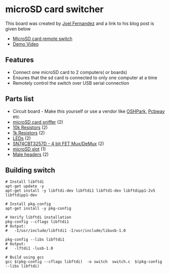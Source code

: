 # microSD card switcher
This board was created by [Joel Fernandez](http://www.linuxinternals.org/joel/) and a link to his blog post is given below
- [MicroSD card remote switch](http://www.linuxinternals.org/blog/2014/06/04/a-microsd-card-remote-switcher/)
- [Demo Video](https://youtu.be/StpIihVQ7oM)

## Features
- Connect one microSD card to 2 computers( or boards)
- Ensures that the sd card is connected to only one computer at a time
- Remotely control the switch over USB serial connection

## Parts list
- Circuit board - Make this yourself or use a vendor like [OSHPark](https://oshpark.com/), [Pcbway](http://www.pcbway.com/) etc
- [microSD card sniffer](https://www.sparkfun.com/products/9419) (2)
- [10k Resistors](https://www.sparkfun.com/products/11508) (2)
- [1k Resistors](https://www.sparkfun.com/products/13760) (2)
- [LEDs](https://www.sparkfun.com/products/12062) (2)
- [SN74CBT3257D - 4 bit FET Mux/DeMux](http://www.mouser.com/ProductDetail/Texas-Instruments/SN74CBT3257D) (2)
- [microSD slot](https://www.sparkfun.com/products/127) (1)
- [Male headers](https://www.sparkfun.com/products/116) (2)

## Building switch
    # Install libftdi
    apt-get update -y
    apt-get install -y libftdi-dev libftdi1 libftd1-dev libftdipp1-2v5 libftdipp1-dev
    
    # Install pkg-config
    apt-get install -y pkg-config
    
    # Verify libftdi installation
    pkg-config --cflags libftdi1
    # Output:
    #   -I/usr/include/libftdi1 -I/usr/include/libusb-1.0
    
    pkg-config --libs libftdi1
    # Output: 
    #   -lftdi1 -lusb-1.0
    
    # Build using gcc
    gcc $(pkg-config --cflags libftdi)  -o switch  switch.c  $(pkg-config --libs libftdi)

